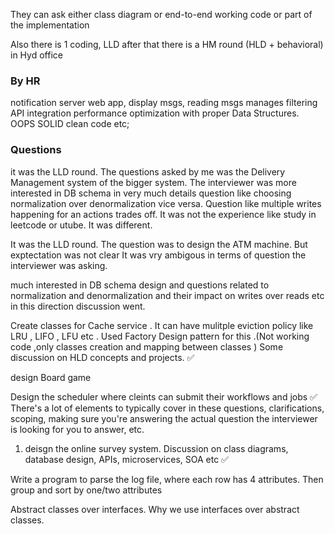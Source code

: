 

They can ask either class diagram or end-to-end working code or part of the implementation

Also there is 1 coding, LLD
after that there is a HM round (HLD + behavioral) in Hyd office

### By HR
notification server web app,
display msgs, reading msgs
manages filtering
API integration
performance optimization with proper Data Structures.
OOPS
SOLID
clean code
etc;


### Questions
it was the LLD round. The questions asked by me was the Delivery Management system of the bigger system. The interviewer was more interested in DB schema in very much details question like choosing normalization over denormalization vice versa. Question like multiple writes happening for an actions trades off. It was not the experience like study in leetcode or utube. It was different.

It was the LLD round. The question was to design the ATM machine. But exptectation was not clear It was vry ambigous in terms of question the interviewer was asking.

 much interested in DB schema design and questions related to normalization and denormalization and their impact on writes over reads etc in this direction discussion went.

Create classes for Cache service . It can have mulitple eviction policy like LRU , LIFO , LFU etc . Used Factory Design pattern for this .(Not working code ,only classes creation and mapping between classes )
Some discussion on HLD concepts and projects. ✅


design Board game  

Design the scheduler where cleints can submit their workflows and jobs ✅
    There's a lot of elements to typically cover in these questions, clarifications, scoping, making sure you're answering the actual question the interviewer is looking for you to answer, etc.

    
 1. deisgn the online survey system. Discussion on class diagrams, database design, APIs, microservices, SOA etc ✅

  Write a program to parse the log file, where each row has 4 attributes. Then group and sort by one/two attributes

Abstract classes over interfaces. Why we use interfaces over abstract classes.
